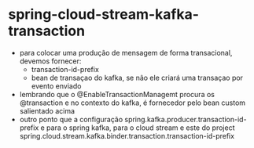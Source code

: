 # spring-cloud-stream-kafka-transaction

- para colocar uma produção de mensagem de forma transacional, devemos fornecer:
  - transaction-id-prefix 
  - bean de transaçao do kafka, se não ele criará uma transaçao por evento enviado
- lembrando que o @EnableTransactionManagemt procura os @transaction e no contexto do kafka, é fornecedor pelo bean custom salientado acima
- outro ponto que a configuração spring.kafka.producer.transaction-id-prefix e para o spring kafka, para o cloud stream e este do project spring.cloud.stream.kafka.binder.transaction.transaction-id-prefix